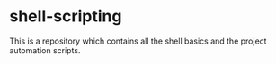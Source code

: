 # shell-scripting

This is a repository which contains all the shell basics and the project automation scripts.